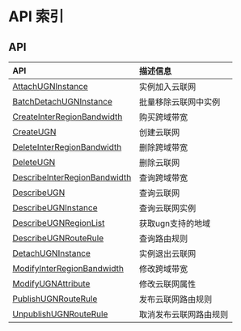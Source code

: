 # API 索引

## API

| API | 描述信息 |
|:---|:---|
|[AttachUGNInstance](api/ugn-api/attach_ugn_instance)|实例加入云联网|
|[BatchDetachUGNInstance](api/ugn-api/batch_detach_ugn_instance)|批量移除云联网中实例|
|[CreateInterRegionBandwidth](api/ugn-api/create_inter_region_bandwidth)|购买跨域带宽|
|[CreateUGN](api/ugn-api/create_ugn)|创建云联网|
|[DeleteInterRegionBandwidth](api/ugn-api/delete_inter_region_bandwidth)|删除跨域带宽|
|[DeleteUGN](api/ugn-api/delete_ugn)|删除云联网|
|[DescribeInterRegionBandwidth](api/ugn-api/describe_inter_region_bandwidth)|查询跨域带宽|
|[DescribeUGN](api/ugn-api/describe_ugn)|查询云联网|
|[DescribeUGNInstance](api/ugn-api/describe_ugn_instance)|查询云联网实例|
|[DescribeUGNRegionList](api/ugn-api/describe_ugn_region_list)|获取ugn支持的地域|
|[DescribeUGNRouteRule](api/ugn-api/describe_ugn_route_rule)|查询路由规则|
|[DetachUGNInstance](api/ugn-api/detach_ugn_instance)|实例退出云联网|
|[ModifyInterRegionBandwidth](api/ugn-api/modify_inter_region_bandwidth)|修改跨域带宽|
|[ModifyUGNAttribute](api/ugn-api/modify_ugn_attribute)|修改云联网属性|
|[PublishUGNRouteRule](api/ugn-api/publish_ugn_route_rule)|发布云联网路由规则|
|[UnpublishUGNRouteRule](api/ugn-api/unpublish_ugn_route_rule)|取消发布云联网路由规则|
